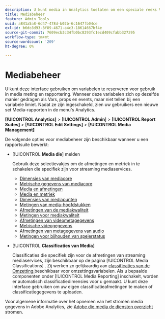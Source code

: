 ```yaml
---
description: U kunt media in Analytics toelaten om een speciale reeks Variabelen van de Oplossing van Media voor gebruik in meting en rapportering te reserveren.
title: Mediabeheer
feature: Admin Tools
uuid: a841a5a8-6d47-478d-b02b-6c1647fb04ce
exl-id: b6dc8d93-3f89-4671-a4c3-18614667bf4e
source-git-commit: 7609ecb3c34fb0bc8293fc1ecd409cfabb327295
workflow-type: tm+mt
source-wordcount: '209'
ht-degree: 0%

---
```


# Mediabeheer

U kunt deze interface gebruiken om variabelen te reserveren voor gebruik in media meting en rapportering. Wanneer deze variabelen zich op dezelfde manier gedragen als Vars, props en events, maar niet tellen bij een variabele limiet. Nadat ze zijn ingeschakeld, zien uw gebruikers een nieuwe set Media-rapporten in de menu&#39;s Analytics.

**[!UICONTROL Analytics]** > **[!UICONTROL Admin]** > **[!UICONTROL Report Suites]** > **[!UICONTROL Edit Settings]** > **[!UICONTROL Media Management]**

De volgende opties voor mediabeheer zijn beschikbaar wanneer u een rapportsuite bewerkt:

* [!UICONTROL **Media die**] melden

  Gebruik deze selectievakjes om de afmetingen en metriek in te schakelen die specifiek zijn voor streaming mediaservices.

   * [Dimensies van mediacore](/help/components/dimensions/sm-core.md)
   * [Metrische gegevens van mediacore](/help/components/metrics/sm-core.md)
   * [Media en afmetingen](/help/components/dimensions/sm-ads.md)
   * [Media en metriek](/help/components/metrics/sm-ads.md)
   * [Dimensies van mediapunten](/help/components/dimensions/sm-chapters.md)
   * [Metingen van media-hoofdstukken](/help/components/metrics/sm-chapters.md)
   * [Afmetingen van de mediakwaliteit](/help/components/dimensions/sm-quality.md)
   * [Metingen voor mediakwaliteit](/help/components/metrics/sm-quality.md)
   * [Afmetingen van videometagegevens](/help/components/dimensions/sm-video-metadata.md)
   * [Metrische videogegevens](/help/components/metrics/sm-video-metadata.md)
   * [Afmetingen van metagegevens van audio](/help/components/dimensions/sm-audio-metadata.md)
   * [Metingen voor bijhouden van spelerstatus](/help/components/metrics/sm-player-state.md)

* [!UICONTROL **Classificaties van Media**]

  Classificaties die specifiek zijn voor de afmetingen van streaming mediaservices, zijn beschikbaar op de pagina [!UICONTROL Media Classifications] . Zij werken zo gelijkaardig aan [ classificaties van de Omzetting ](/help/admin/admin/c-manage-report-suites/c-edit-report-suites/conversion-var-admin/conversion-classifications.md) beschikbaar voor omzettingsvariabelen. Als u bepaalde componenten onder [!UICONTROL Media Reporting] inschakelt, worden er automatisch classificatiedimensies voor u gemaakt. U kunt deze interface gebruiken om uw eigen classificatieafmetingen te maken of classificatiegegevens te uploaden.

Voor algemene informatie over het opnemen van het stromen media gegevens in Adobe Analytics, zie [ Adobe die media de diensten overzicht ](https://experienceleague.adobe.com/nl/docs/media-analytics/using/media-overview) stromen.
